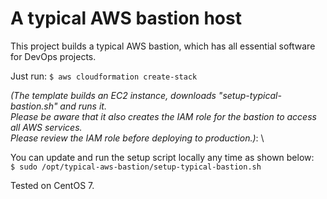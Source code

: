 # A typical AWS bastion host
This project builds a typical AWS bastion, which has all essential software for DevOps projects.

Just run:
``` $ aws cloudformation create-stack ``` 

_(The template builds an EC2 instance, downloads "setup-typical-bastion.sh" and runs it. \
Please be aware that it also creates the IAM role for the bastion to access all AWS services. \
Please review the IAM role before deploying to production.)_: \

You can update and run the setup script locally any time as shown below: \
``` $ sudo /opt/typical-aws-bastion/setup-typical-bastion.sh ```

Tested on CentOS 7.
